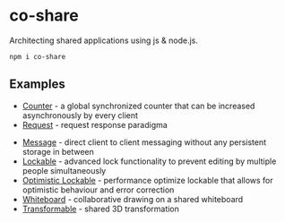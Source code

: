 # co-share

Architecting shared applications using js & node.js.

`npm i co-share`

## **Examples**

* [Counter](https://cocoss-org.github.io/co-share/counter) - a global synchronized counter that can be increased asynchronously by every client
* [Request](https://cocoss-org.github.io/co-share/request) - request response paradigma
<!-- * [Group Chat](https://cocoss-org.github.io/co-share/group-chat) - a whatsapp like chat implementation -->
* [Message](https://cocoss-org.github.io/co-share/message) - direct client to client messaging without any persistent storage in between
* [Lockable](https://cocoss-org.github.io/co-share/lockable) - advanced lock functionality to prevent editing by multiple people simultaneously 
* [Optimistic Lockable](https://cocoss-org.github.io/co-share/optimistic-lockable) - performance optimize lockable that allows for optimistic behaviour and error correction
* [Whiteboard](https://cocoss-org.github.io/co-share/whiteboard) - collaborative drawing on a shared whiteboard
* [Transformable](https://cocoss-org.github.io/co-share/transformable) - shared 3D transformation